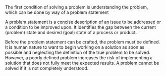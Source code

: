 The first condition of solving a problem is understanding the problem, which can be done by way of a problem statement


A problem statement is a concise description of an issue to be addressed or a condition to be improved upon. It identifies the gap between the current (problem) state and desired (goal) state of a process or product.

Before the problem statement can be crafted, the problem must be defined. It is human nature to want to begin working on a solution as soon as possible and neglecting the definition of the true problem to be solved. However, a poorly defined problem increases the risk of implementing a solution that does not fully meet the expected results. A problem cannot be solved if it is not completely understood.

